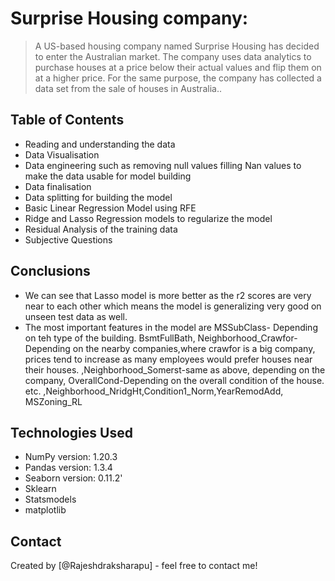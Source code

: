 # Surprise Housing company:
> A US-based housing company named Surprise Housing has decided to enter the Australian market. The company uses data analytics to purchase houses at a price below their actual values and flip them on at a higher price. For the same purpose, the company has collected a data set from the sale of houses in Australia..


## Table of Contents
 - Reading and understanding the data
- Data Visualisation
- Data engineering such as removing null values filling Nan values to                       make the data usable for model building
- Data finalisation 
- Data splitting for building the model
- Basic Linear Regression Model using RFE 
- Ridge and Lasso Regression models to regularize the model 
- Residual Analysis of the training data
- Subjective Questions

## Conclusions

- We can see that Lasso model is more better as the r2 scores are very near to each other which means the model is generalizing very good on unseen test data as well.
- The most important features in the model are MSSubClass- Depending on teh type of the building.
BsmtFullBath,
Neighborhood_Crawfor- Depending on the nearby companies,where crawfor is a big company, prices tend to increase as many employees would prefer houses near their houses.
,Neighborhood_Somerst-same as above, depending on the company,
OverallCond-Depending on the overall condition of the house. etc.
,Neighborhood_NridgHt,Condition1_Norm,YearRemodAdd,
MSZoning_RL


## Technologies Used
- NumPy version: 1.20.3 
- Pandas version: 1.3.4 
- Seaborn version: 0.11.2'
- Sklearn
- Statsmodels
- matplotlib



## Contact
Created by [@Rajeshdraksharapu] - feel free to contact me!



